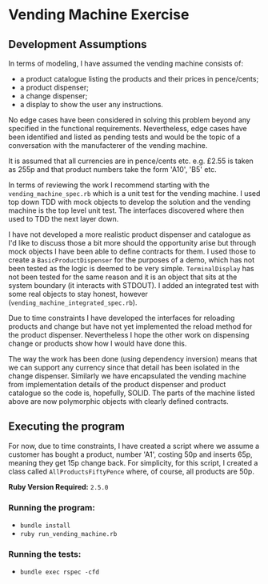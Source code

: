 # Vending Machine Exercise

## Development Assumptions
In terms of modeling, I have assumed the vending machine consists of:

- a product catalogue listing the products and their prices in pence/cents;
- a product dispenser;
- a change dispenser;
- a display to show the user any instructions.

No edge cases have been considered in solving this problem beyond any
specified in the functional requirements.
Nevertheless, edge cases have been identified and listed as pending tests and would be the topic of a conversation with the manufacterer of the vending machine.

It is assumed that all currencies are in pence/cents etc. e.g. £2.55
is taken as 255p and that product numbers take the form 'A10', 'B5' etc.

In terms of reviewing the work I recommend starting with the
`vending_machine_spec.rb` which is a unit test for the vending machine.
I used top down TDD with mock objects to develop the solution and the vending
machine is the top level unit test. The interfaces discovered where then used
to TDD the next layer down.

I have not developed a more realistic product dispenser and catalogue as I'd like to discuss those a bit more should the opportunity arise but through mock objects I have been able to define contracts for them. I used those to create a `BasicProductDispenser` for the purposes of a demo, which has not been tested as the logic is deemed to be very simple. `TerminalDisplay` has not been tested for the same reason and it is an object that sits at the system boundary (it interacts with STDOUT). I added an integrated test with some real objects to stay honest, however  (`vending_machine_integrated_spec.rb`).

Due to time constraints I have developed the interfaces for reloading products and change but have not yet implemented the reload method for the product dispenser. Nevertheless I hope the other work on dispensing change or products show how I would have done this.

The way the work has been done (using dependency inversion) means
that we can support any currency since that detail has been isolated in the change dispenser. Similarly we have encapsulated the vending machine from implementation details of the product dispenser and product catalogue so the code is, hopefully, SOLID. The parts of the machine listed above are now polymorphic objects with clearly defined contracts.

## Executing the program
For now, due to time constraints, I have created a script where we
assume a customer has bought a product, number 'A1', costing 50p and inserts
65p, meaning they get 15p change back. For simplicity, for this script,
I created a class called `AllProductsFiftyPence` where, of course, all
products are 50p.

**Ruby Version Required:** `2.5.0`
### Running the program:
- `bundle install`
- `ruby run_vending_machine.rb`

### Running the tests:
- `bundle exec rspec -cfd`
